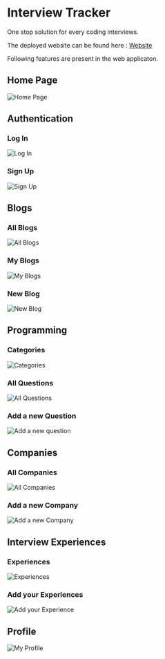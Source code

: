 # Interview Tracker

One stop solution for every coding interviews.

The deployed website can be found here : [Website](https://interview-tracker-iit.herokuapp.com/)

Following features are present in the web applicaton.

## Home Page
![Home Page](demo/homepage.png)

## Authentication
### Log In
![Log In](demo/login.png)
### Sign Up
![Sign Up](demo/signup.png)

## Blogs
### All Blogs
![All Blogs](demo/allblogs.png)
### My Blogs
![My Blogs](demo/myblogs.png)
### New Blog
![New Blog](demo/newblog.png)

## Programming
### Categories
![Categories](demo/categories.png)
### All Questions
![All Questions](demo/allquestions.png)
### Add a new Question
![Add a new question](demo/addanewquestion.png)

## Companies
### All Companies
![All Companies](demo/allcompanies.png)
### Add a new Company
![Add a new Company](demo/addanewcompany.png)

## Interview Experiences
### Experiences
![Experiences](demo/experiences.png)
### Add your Experiences
![Add your Experience](demo/addyourexperience.png)

## Profile
![My Profile](demo/profile.png)
